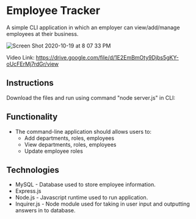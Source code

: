 # Employee Tracker

A simple CLI application in which an employer can view/add/manage employees at their business. 

![Screen Shot 2020-10-19 at 8 07 33 PM](https://user-images.githubusercontent.com/66890142/96535655-23f26c00-1247-11eb-876d-3b431eed8665.png)


Video Link: https://drive.google.com/file/d/1E2EmBmOty9Djbs5gKY-oUcFErMj7rdGr/view

## Instructions

Download the files and run using command "node server.js" in CLI:


## Functionality
* The command-line application should allows users to:
  * Add departments, roles, employees
  * View departments, roles, employees
  * Update employee roles

## Technologies 
* MySQL - Database used to store employee information. 
* Express.js
* Node.js - Javascript runtime used to run application.
* Inquirer.js - Node module used for taking in user input and outputting answers in to database.

